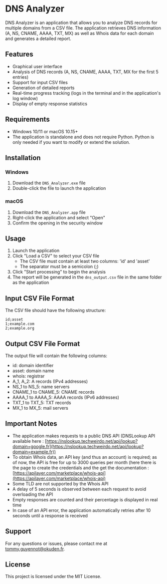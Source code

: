 # DNS Analyzer

DNS Analyzer is an application that allows you to analyze DNS records for multiple domains from a CSV file. The application retrieves DNS information (A, NS, CNAME, AAAA, TXT, MX) as well as Whois data for each domain and generates a detailed report.

## Features

- Graphical user interface
- Analysis of DNS records (A, NS, CNAME, AAAA, TXT, MX for the first 5 entries)
- Support for input CSV files
- Generation of detailed reports
- Real-time progress tracking (logs in the terminal and in the application's log window)
- Display of empty response statistics

## Requirements

- Windows 10/11 or macOS 10.15+
- The application is standalone and does not require Python. Python is only needed if you want to modify or extend the solution.

## Installation

### Windows

1. Download the `DNS_Analyzer.exe` file
2. Double-click the file to launch the application

### macOS

1. Download the `DNS_Analyzer.app` file
2. Right-click the application and select "Open"
3. Confirm the opening in the security window

## Usage

1. Launch the application
2. Click "Load a CSV" to select your CSV file
   - The CSV file must contain at least two columns: 'id' and 'asset'
   - The separator must be a semicolon (;)
3. Click "Start processing" to begin the analysis
4. The report will be generated in the `dns_output.csv` file in the same folder as the application

## Input CSV File Format

The CSV file should have the following structure:
```csv
id;asset
1;example.com
2;example.org
```

## Output CSV File Format

The output file will contain the following columns:
- id: domain identifier
- asset: domain name
- whois: registrar
- A_1, A_2: A records (IPv4 addresses)
- NS_1 to NS_5: name servers
- CNAME_1 to CNAME_5: CNAME records
- AAAA_1 to AAAA_5: AAAA records (IPv6 addresses)
- TXT_1 to TXT_5: TXT records
- MX_1 to MX_5: mail servers

## Important Notes

- The application makes requests to a public DNS API (DNSLookup API available here : [https://nslookup.techweirdo.net/api/lookup?domain=google.fr](https://nslookup.techweirdo.net/api/lookup?domain=example.fr))
- To obtain Whois data, an API key (and thus an account) is required; as of now, the API is free for up to 3000 queries per month (here
  there is the page to create the credentials and the get the documentation : [https://apilayer.com/marketplace/whois-api](https://apilayer.com/marketplace/whois-api)
- Some TLD are not supported by the Whois API 
- A delay of 5 seconds is observed between each request to avoid overloading the API
- Empty responses are counted and their percentage is displayed in real time
- In case of an API error, the application automatically retries after 10 seconds until a response is received

## Support

For any questions or issues, please contact me at tommy.guyennot@okuden.fr.

## License

This project is licensed under the MIT License. 
